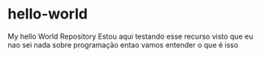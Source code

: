 # hello-world
My hello World Repository
Estou aqui testando esse recurso
visto que eu nao sei nada sobre programação
entao vamos entender o que é isso
